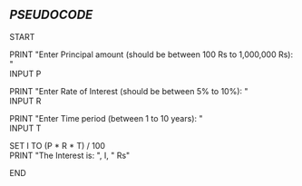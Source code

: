## *PSEUDOCODE*

START

PRINT "Enter Principal amount (should be between 100 Rs to 1,000,000 Rs): "\
INPUT P

PRINT "Enter Rate of Interest (should be between 5% to 10%): "\
INPUT R

PRINT "Enter Time period (between 1 to 10 years): "\
INPUT T

SET I TO (P * R * T) / 100\
PRINT "The Interest is: ", I, " Rs"

END
